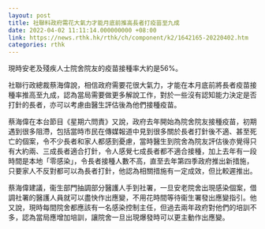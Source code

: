 ```yaml
---
layout: post
title: 社聯料政府需花大氣力才能月底前推高長者打疫苗至九成
date: 2022-04-02 11:11:14.000000000 +08:00
link: https://news.rthk.hk/rthk/ch/component/k2/1642165-20220402.htm
categories: rthk
---
```


現時安老及殘疾人士院舍院友的疫苗接種率大約是56%。

社聯行政總裁蔡海偉說，相信政府需要花很大氣力，才能在本月底前將長者疫苗接種率推高至九成，認為當局需要做更多解說工作，對於一些沒有認知能力決定是否打針的長者，亦可以考慮由醫生評估後為他們接種疫苗。

蔡海偉在本台節目《星期六問責》又說，政府去年開始為院舍院友接種疫苗，初期遇到很多阻滯，包括當時市民在傳媒報道中見到很多關於長者打針後不適、甚至死亡的個案，令不少長者和家人都感到憂慮，當時醫生到院舍為院友評估後亦覺得只有大約兩、三成長者適合打針，令人感覺七成長者都不適合接種，加上去年有一段時間是本地「零感染」，令長者接種人數不高，直至去年第四季政府推出新措施，只要家人不反對都可以為長者打針，他認為相關措施有一定成效，但比較遲推出。

蔡海偉建議，衞生部門抽調部分醫護人手到社署，一旦安老院舍出現感染個案，借調社署的醫護人員就可以盡快作出應變，不用花時間等待衞生署發出應變指引。他又說，現時每間院舍都應該有一名感染控制主任，但過去兩年政府對他們的培訓不多，認為當局應增加培訓，讓院舍一旦出現爆發時可以更主動作出應變。
